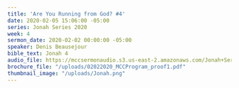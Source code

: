 ```yaml
---
title: 'Are You Running from God? #4'
date: 2020-02-05 15:06:00 -05:00
series: Jonah Series 2020
week: 4
sermon_date: 2020-02-02 00:00:00 -05:00
speaker: Denis Beausejour
bible_text: Jonah 4
audio_file: https://mccsermonaudio.s3.us-east-2.amazonaws.com/Jonah+Series+2020/Are+You+Running+From+God_+%234.lite.mp3
brochure_file: "/uploads/02022020_MCCProgram_proof1.pdf"
thumbnail_image: "/uploads/Jonah.png"
---
```


